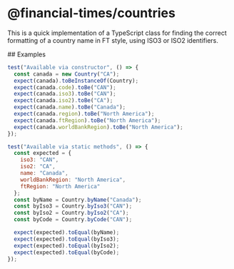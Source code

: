 # @financial-times/countries

This is a quick implementation of a TypeScript
class for finding the correct formatting of a country
name in FT style, using ISO3 or ISO2 identifiers.

## Examples

```js
test("Available via constructor", () => {
  const canada = new Country("CA");
  expect(canada).toBeInstanceOf(Country);
  expect(canada.code).toBe("CAN");
  expect(canada.iso3).toBe("CAN");
  expect(canada.iso2).toBe("CA");
  expect(canada.name).toBe("Canada");
  expect(canada.region).toBe("North America");
  expect(canada.ftRegion).toBe("North America");
  expect(canada.worldBankRegion).toBe("North America");
});

test("Available via static methods", () => {
  const expected = {
    iso3: "CAN",
    iso2: "CA",
    name: "Canada",
    worldBankRegion: "North America",
    ftRegion: "North America"
  };
  const byName = Country.byName("Canada");
  const byIso3 = Country.byIso3("CAN");
  const byIso2 = Country.byIso2("CA");
  const byCode = Country.byCode("CAN");

  expect(expected).toEqual(byName);
  expect(expected).toEqual(byIso3);
  expect(expected).toEqual(byIso2);
  expect(expected).toEqual(byCode);
});
```
